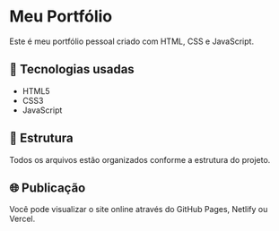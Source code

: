 # Meu Portfólio
Este é meu portfólio pessoal criado com HTML, CSS e JavaScript.

## 🚀 Tecnologias usadas
- HTML5
- CSS3
- JavaScript

## 📂 Estrutura
Todos os arquivos estão organizados conforme a estrutura do projeto.

## 🌐 Publicação
Você pode visualizar o site online através do GitHub Pages, Netlify ou Vercel.

